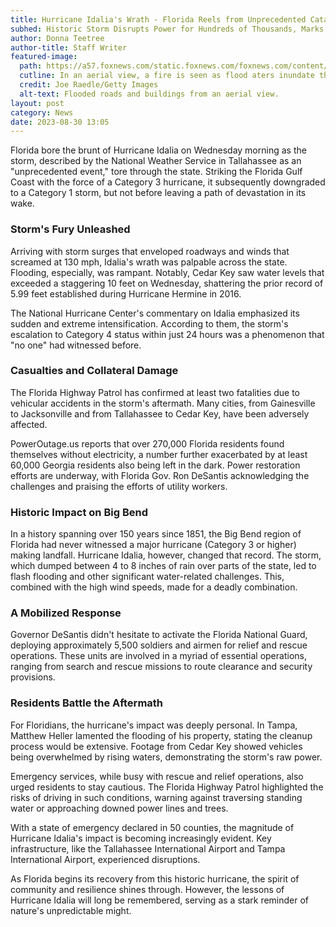 ```yaml
---
title: Hurricane Idalia's Wrath - Florida Reels from Unprecedented Catastrophe
subhed: Historic Storm Disrupts Power for Hundreds of Thousands, Marks First Major Hurricane to Hit Big Bend in Over 150 Years
author: Donna Teetree
author-title: Staff Writer
featured-image: 
  path: https://a57.foxnews.com/static.foxnews.com/foxnews.com/content/uploads/2023/08/720/405/Hurricane-Idalia-Florida_27.jpg?ve=1&tl=1
  cutline: In an aerial view, a fire is seen as flood aters inundate the downtown area after Hurricane Idalia passed offshore on Tuesday in Tarpon Springs, Florida
  credit: Joe Raedle/Getty Images
  alt-text: Flooded roads and buildings from an aerial view.
layout: post
category: News
date: 2023-08-30 13:05
---
```


Florida bore the brunt of Hurricane Idalia on Wednesday morning as the storm, described by the National Weather Service in Tallahassee as an "unprecedented event," tore through the state. Striking the Florida Gulf Coast with the force of a Category 3 hurricane, it subsequently downgraded to a Category 1 storm, but not before leaving a path of devastation in its wake.

### Storm's Fury Unleashed

Arriving with storm surges that enveloped roadways and winds that screamed at 130 mph, Idalia's wrath was palpable across the state. Flooding, especially, was rampant. Notably, Cedar Key saw water levels that exceeded a staggering 10 feet on Wednesday, shattering the prior record of 5.99 feet established during Hurricane Hermine in 2016.

The National Hurricane Center's commentary on Idalia emphasized its sudden and extreme intensification. According to them, the storm's escalation to Category 4 status within just 24 hours was a phenomenon that "no one" had witnessed before.

### Casualties and Collateral Damage

The Florida Highway Patrol has confirmed at least two fatalities due to vehicular accidents in the storm's aftermath. Many cities, from Gainesville to Jacksonville and from Tallahassee to Cedar Key, have been adversely affected.

PowerOutage.us reports that over 270,000 Florida residents found themselves without electricity, a number further exacerbated by at least 60,000 Georgia residents also being left in the dark. Power restoration efforts are underway, with Florida Gov. Ron DeSantis acknowledging the challenges and praising the efforts of utility workers.

### Historic Impact on Big Bend

In a history spanning over 150 years since 1851, the Big Bend region of Florida had never witnessed a major hurricane (Category 3 or higher) making landfall. Hurricane Idalia, however, changed that record. The storm, which dumped between 4 to 8 inches of rain over parts of the state, led to flash flooding and other significant water-related challenges. This, combined with the high wind speeds, made for a deadly combination.

### A Mobilized Response

Governor DeSantis didn't hesitate to activate the Florida National Guard, deploying approximately 5,500 soldiers and airmen for relief and rescue operations. These units are involved in a myriad of essential operations, ranging from search and rescue missions to route clearance and security provisions.

### Residents Battle the Aftermath

For Floridians, the hurricane's impact was deeply personal. In Tampa, Matthew Heller lamented the flooding of his property, stating the cleanup process would be extensive. Footage from Cedar Key showed vehicles being overwhelmed by rising waters, demonstrating the storm's raw power.

Emergency services, while busy with rescue and relief operations, also urged residents to stay cautious. The Florida Highway Patrol highlighted the risks of driving in such conditions, warning against traversing standing water or approaching downed power lines and trees.

With a state of emergency declared in 50 counties, the magnitude of Hurricane Idalia's impact is becoming increasingly evident. Key infrastructure, like the Tallahassee International Airport and Tampa International Airport, experienced disruptions.

As Florida begins its recovery from this historic hurricane, the spirit of community and resilience shines through. However, the lessons of Hurricane Idalia will long be remembered, serving as a stark reminder of nature's unpredictable might.

